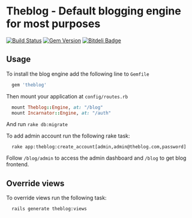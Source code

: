 # Theblog - Default blogging engine for most purposes

[![Build Status](https://travis-ci.org/kont-noor/Theblog.svg?branch=master)](https://travis-ci.org/kont-noor/Theblog)
[![Gem Version](https://badge.fury.io/rb/theblog.svg)](https://badge.fury.io/rb/theblog)
[![Bitdeli Badge](https://d2weczhvl823v0.cloudfront.net/kont-noor/theblog/trend.png)](https://bitdeli.com/free "Bitdeli Badge")

## Usage

To install the blog engine add the following line to `Gemfile`

```ruby
  gem 'theblog'
```

Then mount your application at `config/routes.rb`

```ruby
  mount Theblog::Engine, at: "/blog"
  mount Incarnator::Engine, at: "/auth"
```

And run `rake db:migrate`

To add admin account run the following rake task:

```
  rake app:theblog:create_account[admin,admin@theblog.com,password]
```

Follow `/blog/admin` to access the admin dashboard and `/blog` to get blog frontend.

## Override views

To override views run the following task:

```
  rails generate theblog:views
```
